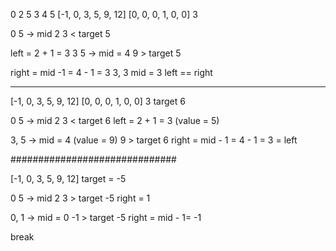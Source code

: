 


0 2 5
3 4 5
[-1, 0, 3, 5, 9, 12]
[0, 0, 0, 1, 0, 0]
3


0 5  -> mid 2
3 < target 5


left = 2 + 1 = 3
3 5  -> mid = 4
9 > target 5


right = mid -1  = 4 - 1 = 3
3, 3  mid = 3
left == right




---------------------------


[-1, 0, 3, 5, 9, 12]
[0, 0, 0, 1, 0, 0]
3
target 6

0 5 -> mid 2 
3 < target 6
left = 2 + 1 = 3 (value = 5)

3, 5 -> mid = 4 (value = 9)
9 > target 6
right = mid - 1 = 4 - 1 = 3 = left


##############################

[-1, 0, 3, 5, 9, 12]
target = -5

0 5 -> mid 2
3 > target -5
right = 1

0, 1 -> mid = 0
-1 > target -5
right = mid - 1= -1


break







